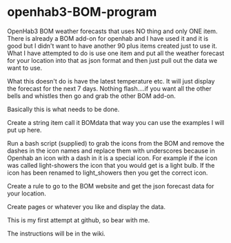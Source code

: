 # openhab3-BOM-program
OpenHab3 BOM weather forecasts that uses NO thing and only ONE item.
There is already a BOM add-on for openhab and I have used it and it is good but I didn't want to have
another 90 plus items created just to use it.
What I have attempted to do is use one item and put all the weather forecast for your location into that 
as json format and then just pull out the data we want to use.

What this doesn't do is have the latest temperature etc.
It will just display the forecast for the next 7 days.
Nothing flash....if you want all the other bells and whistles then go and grab the other BOM add-on.

Basically this is what needs to be done.

Create a string item call it BOMdata that way you can use the examples I will put up here.

Run a bash script (supplied) to grab the icons from the BOM and remove the dashes in the icon names and replace
them with underscores because in Openhab an icon with a dash in it is a special icon. 
For example if the icon was called light-showers the icon that you would get is a light bulb.
If the icon has been renamed to light_showers then you get the correct icon.

Create a rule to go to the BOM website and get the json forecast data for your location.

Create pages or whatever you like and display the data.

This is my first attempt at github, so bear with me.

The instructions will be in the wiki.


